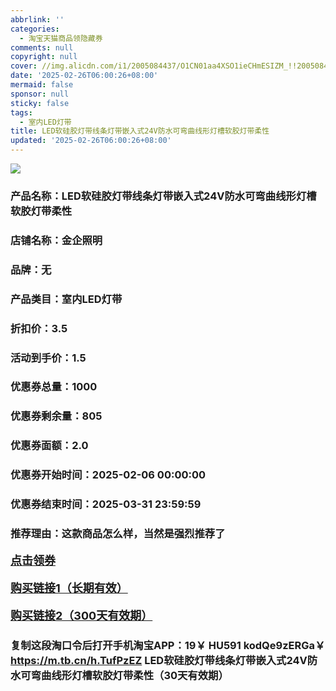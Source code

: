 ```yaml
---
abbrlink: ''
categories:
  - 淘宝天猫商品领隐藏券
comments: null
copyright: null
cover: //img.alicdn.com/i1/2005084437/O1CN01aa4XSO1ieCHmESIZM_!!2005084437.jpg
date: '2025-02-26T06:00:26+08:00'
mermaid: false
sponsor: null
sticky: false
tags:
  - 室内LED灯带
title: LED软硅胶灯带线条灯带嵌入式24V防水可弯曲线形灯槽软胶灯带柔性
updated: '2025-02-26T06:00:26+08:00'
--- 
```


![](//img.alicdn.com/i1/2005084437/O1CN01aa4XSO1ieCHmESIZM_!!2005084437.jpg)

### 产品名称：LED软硅胶灯带线条灯带嵌入式24V防水可弯曲线形灯槽软胶灯带柔性
### 店铺名称：金企照明
### 品牌：无
### 产品类目：室内LED灯带
### 折扣价：3.5
### 活动到手价：1.5
### 优惠券总量：1000
### 优惠券剩余量：805
### 优惠券面额：2.0
### 优惠券开始时间：2025-02-06 00:00:00	
### 优惠券结束时间：2025-03-31 23:59:59	
### 推荐理由：这款商品怎么样，当然是强烈推荐了

<p style="font-size: 18px; font-weight: bold;">
  <a href="https://uland.taobao.com/coupon/edetail?e=OkJ4lvfohHulhHvvyUNXZfh8CuWt5YH5OVuOuRD5gLJMmdsrkidbOWBzzpT26idJMZcBnrw2AED%2BA0zs%2BAJhfQFNCkngnK5kcxtBIm69ZXQnwHQ8JQmu%2FU30Byih3TAMRSHvQe2jOLZ9pbNCYX0I%2BPP%2BWUTgK%2F%2B0I%2BtaUgbudUxA%2B536asYsLWVfKa%2BhVnNDgEvvOi1iSJ8wcZIe5aoUkZjB6TX2HR3QQ5WKStDdyeTLAJho1Tgm24y1rRo98IyIzxHHRjXbSzC3GXpSbfs48hY%2BHKxXzXb2KUA6EMRPk54lMahrz5NJcijI0NYQ4GOdswDhlpaMEaxroXBFP6oz%2BA%3D%3D&traceId=0b515d4517407227641888116d126c&union_lens=lensId%3AOPT%401740722771%40212cf5c3_0d2e_1954b29975a_4ac8%4001%40eyJmbG9vcklkIjo3MzM1NH0ie" target="_blank">点击领券</a>
</p>
<p style="font-size: 18px; font-weight: bold;">
  <a href="https://s.click.taobao.com/t?e=m%3D2%26s%3DQnsODo0XfJ5w4vFB6t2Z2ueEDrYVVa64LKpWJ%2Bin0XLjf2vlNIV67uW8xal2bDKcxeoNewupcd73ID%2FV1RqsF4wnCJeELi4I%2FIEn%2BS1IjHAB0ghlTd7WlZVm%2FOAUUFw71qrpxiwMoCNxc1AtbZGVSwWWzHHB%2FhwvQA5kg5szncILZMqoQW%2BfuKGzo1lVxIio7JdJUql9THOn89J%2Bori265NGRvA5IkXS%2BAQ7zcOzu%2BAfyFOX5hXTWdlIHteKaiBHjCYtYGASbzRUrFwjXfRKMROfYmExpA2104bt%2FCh0HCZDWxFBTlhCsK3StZjZuW2IAQrlkuM%2BG68%3D" target="_blank">购买链接1（长期有效）</a>
</p>
<p style="font-size: 18px; font-weight: bold;">
  <a href="https://s.click.taobao.com/WUOHRYs" target="_blank">购买链接2（300天有效期）</a>
</p>

### 复制这段淘口令后打开手机淘宝APP：19￥ HU591 kodQe9zERGa￥ https://m.tb.cn/h.TufPzEZ  LED软硅胶灯带线条灯带嵌入式24V防水可弯曲线形灯槽软胶灯带柔性（30天有效期）
